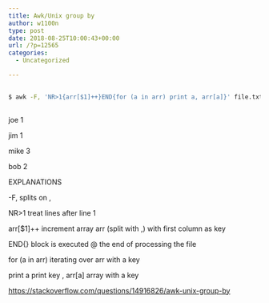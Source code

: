 ```yaml
---
title: Awk/Unix group by
author: w1100n
type: post
date: 2018-08-25T10:00:43+00:00
url: /?p=12565
categories:
  - Uncategorized

---
```

```bash
  
$ awk -F, 'NR>1{arr[$1]++}END{for (a in arr) print a, arr[a]}' file.txt
  
```

joe 1
  
jim 1
  
mike 3
  
bob 2
  
EXPLANATIONS
  
-F, splits on ,
  
NR>1 treat lines after line 1
  
arr[$1]++ increment array arr (split with ,) with first column as key
  
END{} block is executed @ the end of processing the file
  
for (a in arr) iterating over arr with a key
  
print a print key , arr[a] array with a key

https://stackoverflow.com/questions/14916826/awk-unix-group-by